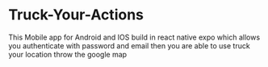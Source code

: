 # Truck-Your-Actions
This Mobile app for Android and IOS build in react native expo which allows you authenticate with password and email then you are able to use truck your location throw the google map 
